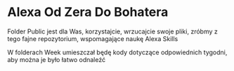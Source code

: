 # Alexa Od Zera Do Bohatera

Folder Public jest dla Was, korzystajcie, wrzucajcie swoje pliki, zróbmy z tego fajne repozytorium, wspomagające naukę Alexa Skills

W folderach Week umieszczał będę kody dotyczące odpowiednich tygodni, aby można je było łatwo odnaleźć
